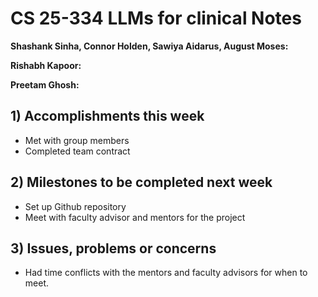 # CS 25-334 LLMs for clinical Notes

**Shashank Sinha, Connor Holden, Sawiya Aidarus, August Moses:**

**Rishabh Kapoor:**

**Preetam Ghosh:**

## 1) Accomplishments this week ##
   - Met with group members
   - Completed team contract

## 2) Milestones to be completed next week ##
   - Set up Github repository
   - Meet with faculty advisor and mentors for the project

## 3) Issues, problems or concerns ##
   - Had time conflicts with the mentors and faculty advisors for when to meet. 
   


